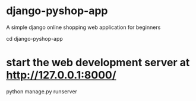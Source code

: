 # django-pyshop-app
A simple django online shopping web application for beginners

cd django-pyshop-app
# start the web development server at http://127.0.0.1:8000/
python manage.py runserver
